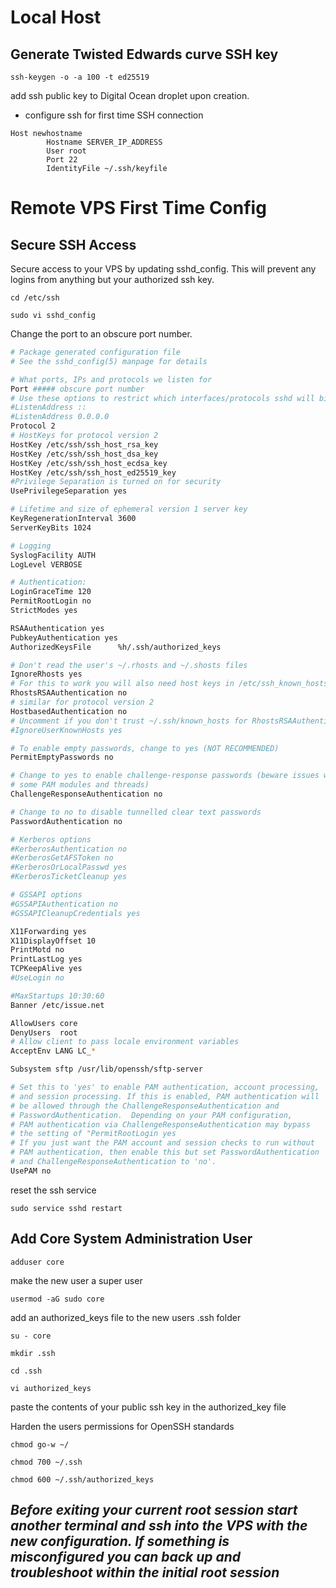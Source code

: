 # Local Host

## Generate Twisted Edwards curve SSH key

`ssh-keygen -o -a 100 -t ed25519`

add ssh public key to Digital Ocean droplet upon creation.

* configure ssh for first time SSH connection

```
Host newhostname
        Hostname SERVER_IP_ADDRESS
        User root
        Port 22
        IdentityFile ~/.ssh/keyfile
```
# Remote VPS First Time Config

## Secure SSH Access

Secure access to your VPS by updating sshd_config. This will prevent any logins from anything but your authorized ssh key. 

`cd /etc/ssh`

`sudo vi sshd_config`

Change the port to an obscure port number.

```sh
# Package generated configuration file
# See the sshd_config(5) manpage for details

# What ports, IPs and protocols we listen for
Port ##### obscure port number
# Use these options to restrict which interfaces/protocols sshd will bind to
#ListenAddress ::
#ListenAddress 0.0.0.0
Protocol 2
# HostKeys for protocol version 2
HostKey /etc/ssh/ssh_host_rsa_key
HostKey /etc/ssh/ssh_host_dsa_key
HostKey /etc/ssh/ssh_host_ecdsa_key
HostKey /etc/ssh/ssh_host_ed25519_key
#Privilege Separation is turned on for security
UsePrivilegeSeparation yes

# Lifetime and size of ephemeral version 1 server key
KeyRegenerationInterval 3600
ServerKeyBits 1024

# Logging
SyslogFacility AUTH
LogLevel VERBOSE

# Authentication:
LoginGraceTime 120
PermitRootLogin no
StrictModes yes

RSAAuthentication yes
PubkeyAuthentication yes
AuthorizedKeysFile      %h/.ssh/authorized_keys

# Don't read the user's ~/.rhosts and ~/.shosts files
IgnoreRhosts yes
# For this to work you will also need host keys in /etc/ssh_known_hosts
RhostsRSAAuthentication no
# similar for protocol version 2
HostbasedAuthentication no
# Uncomment if you don't trust ~/.ssh/known_hosts for RhostsRSAAuthentication
#IgnoreUserKnownHosts yes

# To enable empty passwords, change to yes (NOT RECOMMENDED)
PermitEmptyPasswords no

# Change to yes to enable challenge-response passwords (beware issues with
# some PAM modules and threads)
ChallengeResponseAuthentication no

# Change to no to disable tunnelled clear text passwords
PasswordAuthentication no

# Kerberos options
#KerberosAuthentication no
#KerberosGetAFSToken no
#KerberosOrLocalPasswd yes
#KerberosTicketCleanup yes

# GSSAPI options
#GSSAPIAuthentication no
#GSSAPICleanupCredentials yes

X11Forwarding yes
X11DisplayOffset 10
PrintMotd no
PrintLastLog yes
TCPKeepAlive yes
#UseLogin no

#MaxStartups 10:30:60
Banner /etc/issue.net

AllowUsers core
DenyUsers  root
# Allow client to pass locale environment variables
AcceptEnv LANG LC_*

Subsystem sftp /usr/lib/openssh/sftp-server

# Set this to 'yes' to enable PAM authentication, account processing,
# and session processing. If this is enabled, PAM authentication will
# be allowed through the ChallengeResponseAuthentication and
# PasswordAuthentication.  Depending on your PAM configuration,
# PAM authentication via ChallengeResponseAuthentication may bypass
# the setting of "PermitRootLogin yes
# If you just want the PAM account and session checks to run without
# PAM authentication, then enable this but set PasswordAuthentication
# and ChallengeResponseAuthentication to 'no'.
UsePAM no
```

reset the ssh service

`sudo service sshd restart`

## Add Core System Administration User

`adduser core`

make the new user a super user

`usermod -aG sudo core`

add an authorized_keys file to the new users .ssh folder

`su - core`

`mkdir .ssh`

`cd .ssh`

`vi authorized_keys`

paste the contents of your public ssh key in the authorized_key file

Harden the users permissions for OpenSSH standards

`chmod go-w ~/`

`chmod 700 ~/.ssh`

`chmod 600 ~/.ssh/authorized_keys`

## *Before exiting your current root session start another terminal and ssh into the VPS with the new configuration. If something is misconfigured you can back up and troubleshoot within the initial root session*